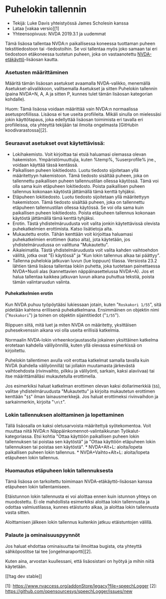 # Puhelokin tallennin #

* Tekijä: Luke Davis yhteistyössä James Scholesin kanssa
* Lataa [vakaa versio][1]
* Yhteensopivuus: NVDA 2019.3.1 ja uudemmat

Tämä lisäosa tallentaa NVDA:n paikallisessa koneessa tuottaman puheen
tekstitiedostoon tai -tiedostoihin. Se voi tallentaa myös joko samaan tai
eri tiedostoon etäkoneessa tuotetun puheen, joka on vastaanotettu
[NVDA-etäkäyttö](https://nvdaremote.com/)-lisäosan kautta.

### Asetusten määrittäminen

Määritä tämän lisäosan asetukset avaamalla NVDA-valikko, menemällä
Asetukset-alivalikkoon, valitsemalla Asetukset ja sitten Puhelokin tallennin
(paina NVDA+N, A, A ja sitten P, kunnes tulet tämän lisäosan kategorian
kohdalle).

Huom: Tämä lisäosa voidaan määrittää vain NVDA:n normaalissa
asetusprofiilissa. Lisäosa ei tue useita profiileita. Mikäli sinulla on
mielessäsi jokin käyttötapaus, joka edellyttää lisäosan toimimista eri
tavalla eri profiileissa, ota yhteyttä tekijään tai ilmoita ongelmasta
[GitHubin koodivarastossa][2].

### Seuraavat asetukset ovat käytettävissä:

* Lokihakemisto. Voit kirjoittaa tai etsiä haluamasi olemassa olevan
  hakemiston. Ympäristömuuttujia, kuten %temp%, %userprofile% jne., voidaan
  käyttää tässä kentässä.
* Paikallisen puheen lokitiedosto. Luotu tiedosto sijoitetaan yllä
  määritettyyn hakemistoon. Tämä tiedosto sisältää puheen, joka on
  tallennettu paikallisen puheen tallennustilan ollessa käytössä. Tämä voi
  olla sama kuin etäpuheen lokitiedosto. Poista paikallisen puheen tallennus
  kokonaan käytöstä jättämällä tämä kenttä tyhjäksi.
* Etäpuheen lokitiedosto. Luotu tiedosto sijoitetaan yllä määritettyyn
  hakemistoon. Tämä tiedosto sisältää puheen, joka on tallennettu etäpuheen
  tallennustilan ollessa käytössä. Se voi olla sama kuin paikallisen puheen
  lokitiedosto. Poista etäpuheen tallennus kokonaan käytöstä jättämällä tämä
  kenttä tyhjäksi.
* Erotin. Tästä yhdistelmäruudusta voit valita jonkin käytettävissä olevista
  puhekatkelmien erottimista. Katso lisätietoja alta.
* Mukautettu erotin. Tähän kenttään voit kirjoittaa haluamasi puhekatkelmien
  erottimen (katso alta), jota käytetään, jos yhdistelmäruudussa on
  valittuna "Mukautettu".
* Aikaleimatila. Tästä yhdistelmäruudusta voit valita kahden vaihtoehdon
  väliltä, jotka ovat "Ei käytössä" ja "Kun lokin tallennus alkaa tai
  päättyy".
* Tallenna puhelokia jatkuvan luvun (lue loppuun) tilassa. Versiosta 23.2
  lähtien tämä lisäosa tallentaa lokiin puhetta, joka tuotetaan painettaessa
  NVDA+Nuoli alas (kannettavien näppäinasettelussa NVDA+A). Jos et halua
  tallentaa kaikkea jatkuvan luvun aikana puhuttua tekstiä, poista tämän
  valintaruudun valinta.

#### Puhekatkelmien erotin

Kun NVDA puhuu työpöytääsi lukiessaan jotain, kuten "`Roskakori 1/55`", sitä
pidetään kahtena erillisenä puhekatkelmana. Ensimmäinen on objektin nimi
("`Roskakori`") ja toinen on objektin sijaintitiedot ("`1/55`").

Riippuen siitä, mitä luet ja miten NVDA on määritetty, yksittäisen
puhesekvenssin aikana voi olla useita erillisiä katkelmia.

Normaalin NVDA-lokin virheenkorjaustasolla jokainen yksittäinen katkelma
erotetaan kahdella välilyönnillä, kuten yllä olevassa esimerkissä on
kirjoitettu.

Puhelokin tallentimen avulla voit erottaa katkelmat samalla tavalla kuin
NVDA (kahdella välilyönnillä) tai jollakin muutamasta järkevästä
vaihtoehdosta (rivinvaihto, pilkku ja välilyönti, sarkain, kaksi alaviivaa)
tai itse määrittämälläsi mukautetulla erottimella.

Jos esimerkiksi haluat katkelman erottimen olevan kaksi dollarimerkkiä
(`$$`), valitse yhdistelmäruudusta "Mukautettu" ja kirjoita mukautetun
erottimen kenttään "`$$`" ilman lainausmerkkejä. Jos haluat erottimeksi
rivinvaihdon ja sarkainmerkin, kirjoita "`\n\t`".

### Lokin tallennuksen aloittaminen ja lopettaminen

Tällä lisäosalla on kaksi oletusarvoista määritettyä syötekomentoa. Voit
muuttaa niitä NVDA:n Näppäinkomennot-valintaikkunan
Työkalut-kategoriassa. Etsi kohtia "Ottaa käyttöön paikallisen puheen lokin
tallennuksen tai poistaa sen käytöstä" ja "Ottaa käyttöön etäpuheen lokin
tallennuksen tai poistaa sen käytöstä".  * NVDA+Alt+L: aloita/lopeta
paikallisen puheen lokin tallennus.  * NVDA+Vaihto+Alt+L: aloita/lopeta
etäpuheen lokin tallennus.

### Huomautus etäpuheen lokin tallennuksesta

Tämä lisäosa on tarkoitettu toimimaan NVDA-etäkäyttö-lisäosan kanssa
etäpuheen lokin tallentamiseen.

Etäistunnon lokin tallennusta ei voi aloittaa ennen kuin istunnon yhteys on
muodostettu. Ei ole mahdollista esimerkiksi aloittaa lokin tallennusta ja
odottaa valmiustilassa, kunnes etäistunto alkaa, ja aloittaa lokin
tallennusta vasta sitten.

Aloittamisen jälkeen lokin tallennus kuitenkin jatkuu etäistuntojen välillä.

### Palaute ja ominaisuuspyynnöt

Jos haluat ehdottaa ominaisuutta tai ilmoittaa bugista, ota yhteyttä
sähköpostitse tai tee [ongelmaraportti][2].

Kuten aina, arvostan kuullessani, että lisäosistani on hyötyä ja mihin niitä
käytetään.

[[!tag dev stable]]

[1]: https://www.nvaccess.org/addonStore/legacy?file=speechLogger [2]:
https://github.com/opensourcesys/speechLogger/issues/new
